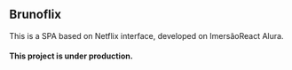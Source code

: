 ## Brunoflix
This is a SPA based on Netflix interface, developed on ImersãoReact Alura.

#### This project is under production.